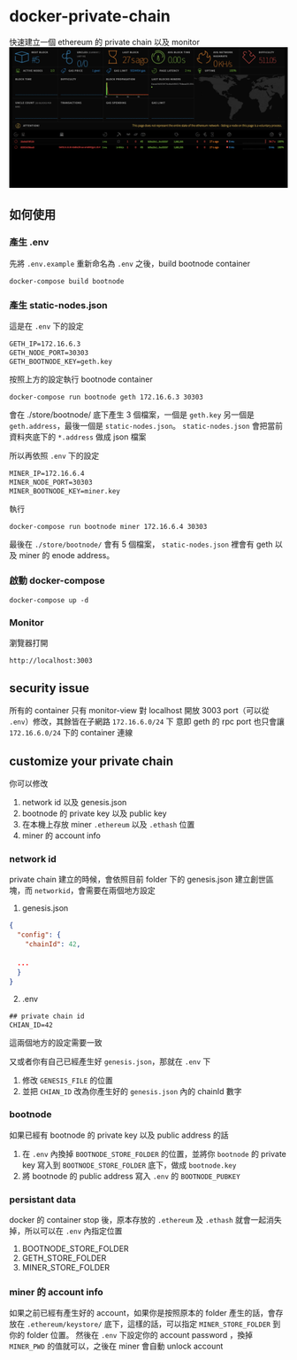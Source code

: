 # docker-private-chain
快速建立一個 ethereum 的 private chain 以及 monitor
![example](https://github.com/hermeslin/docker-private-chain/blob/master/screen-shot.png)


## 如何使用

### 產生 .env
先將 `.env.example` 重新命名為 `.env` 之後，build bootnode container
```
docker-compose build bootnode
```

### 產生 static-nodes.json
這是在 `.env` 下的設定
```
GETH_IP=172.16.6.3
GETH_NODE_PORT=30303
GETH_BOOTNODE_KEY=geth.key
```

按照上方的設定執行 bootnode container
```shell
docker-compose run bootnode geth 172.16.6.3 30303
```

會在 ./store/bootnode/ 底下產生 3 個檔案，一個是 `geth.key` 另一個是 `geth.address`，最後一個是 `static-nodes.json`。 `static-nodes.json` 會把當前資料夾底下的 `*.address` 做成 json 檔案

所以再依照 `.env` 下的設定
```
MINER_IP=172.16.6.4
MINER_NODE_PORT=30303
MINER_BOOTNODE_KEY=miner.key
```

執行
```shell
docker-compose run bootnode miner 172.16.6.4 30303
```

最後在 `./store/bootnode/` 會有 5 個檔案， `static-nodes.json` 裡會有 geth 以及 miner 的 enode address。

### 啟動 docker-compose
```shell
docker-compose up -d
```
### Monitor
瀏覽器打開
```
http://localhost:3003
```

## security issue
所有的 container 只有 monitor-view 對 localhost 開放 3003 port（可以從 `.env`）修改，其餘皆在子網路 `172.16.6.0/24` 下
意即 geth 的 rpc port 也只會讓 `172.16.6.0/24` 下的 container 連線

## customize your private chain
你可以修改
1. network id 以及 genesis.json
2. bootnode 的 private key 以及 public key
3. 在本機上存放 miner `.ethereum` 以及 `.ethash` 位置
4. miner 的 account info

### network id
private chain 建立的時候，會依照目前 folder 下的 genesis.json 建立創世區塊，而 `networkid`，會需要在兩個地方設定

1. genesis.json
```json
{
  "config": {
    "chainId": 42,

  ...
  }
}
```

2. .env
```
## private chain id
CHIAN_ID=42
```
這兩個地方的設定需要一致

又或者你有自己已經產生好 `genesis.json`，那就在 `.env` 下
1. 修改 `GENESIS_FILE` 的位置
2. 並把 `CHIAN_ID` 改為你產生好的 `genesis.json` 內的 chainId 數字

### bootnode
如果已經有 bootnode 的 private key 以及 public address 的話
1. 在 `.env` 內換掉 `BOOTNODE_STORE_FOLDER` 的位置，並將你 `bootnode` 的 private key 寫入到 `BOOTNODE_STORE_FOLDER` 底下，做成 `bootnode.key`
2. 將 bootnode 的 public address 寫入 `.env` 的 `BOOTNODE_PUBKEY`

### persistant data
docker 的 container stop 後，原本存放的 `.ethereum` 及 `.ethash` 就會一起消失掉，所以可以在 `.env` 內指定位置

1. BOOTNODE_STORE_FOLDER
2. GETH_STORE_FOLDER
3. MINER_STORE_FOLDER

### miner 的 account info
如果之前已經有產生好的 account，如果你是按照原本的 folder 產生的話，會存放在 `.ethereum/keystore/` 底下，這樣的話，可以指定 `MINER_STORE_FOLDER` 到你的 folder 位置。
然後在 `.env` 下設定你的 account password ，換掉 `MINER_PWD` 的值就可以，之後在 miner 會自動 unlock account